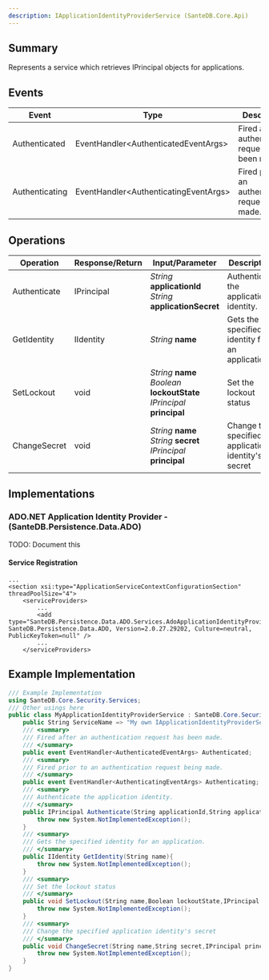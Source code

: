 ```yaml
---
description: IApplicationIdentityProviderService (SanteDB.Core.Api)
---
```


## Summary
Represents a service which retrieves IPrincipal objects for applications.

## Events

|Event|Type|Description|
|-|-|-|
|Authenticated|EventHandler&lt;AuthenticatedEventArgs>|Fired after an authentication request has been made.|
|Authenticating|EventHandler&lt;AuthenticatingEventArgs>|Fired prior to an authentication request being made.|

## Operations

|Operation|Response/Return|Input/Parameter|Description|
|-|-|-|-|
|Authenticate|IPrincipal|*String* **applicationId**<br/>*String* **applicationSecret**|Authenticate the application identity.|
|GetIdentity|IIdentity|*String* **name**|Gets the specified identity for an application.|
|SetLockout|void|*String* **name**<br/>*Boolean* **lockoutState**<br/>*IPrincipal* **principal**|Set the lockout status|
|ChangeSecret|void|*String* **name**<br/>*String* **secret**<br/>*IPrincipal* **principal**|Change the specified application identity's secret|

## Implementations


### ADO.NET Application Identity Provider - (SanteDB.Persistence.Data.ADO)
TODO: Document this

#### Service Registration
```markup
...
<section xsi:type="ApplicationServiceContextConfigurationSection" threadPoolSize="4">
	<serviceProviders>
		...
		<add type="SanteDB.Persistence.Data.ADO.Services.AdoApplicationIdentityProvider, SanteDB.Persistence.Data.ADO, Version=2.0.27.29202, Culture=neutral, PublicKeyToken=null" />
		...
	</serviceProviders>
```
## Example Implementation
```csharp
/// Example Implementation
using SanteDB.Core.Security.Services;
/// Other usings here
public class MyApplicationIdentityProviderService : SanteDB.Core.Security.Services.IApplicationIdentityProviderService { 
	public String ServiceName => "My own IApplicationIdentityProviderService service";
	/// <summary>
	/// Fired after an authentication request has been made.
	/// </summary>
	public event EventHandler<AuthenticatedEventArgs> Authenticated;
	/// <summary>
	/// Fired prior to an authentication request being made.
	/// </summary>
	public event EventHandler<AuthenticatingEventArgs> Authenticating;
	/// <summary>
	/// Authenticate the application identity.
	/// </summary>
	public IPrincipal Authenticate(String applicationId,String applicationSecret){
		throw new System.NotImplementedException();
	}
	/// <summary>
	/// Gets the specified identity for an application.
	/// </summary>
	public IIdentity GetIdentity(String name){
		throw new System.NotImplementedException();
	}
	/// <summary>
	/// Set the lockout status
	/// </summary>
	public void SetLockout(String name,Boolean lockoutState,IPrincipal principal){
		throw new System.NotImplementedException();
	}
	/// <summary>
	/// Change the specified application identity's secret
	/// </summary>
	public void ChangeSecret(String name,String secret,IPrincipal principal){
		throw new System.NotImplementedException();
	}
}
```

